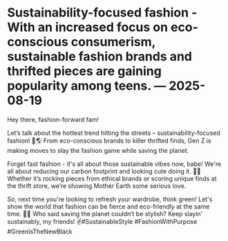 # Sustainability-focused fashion - With an increased focus on eco-conscious consumerism, sustainable fashion brands and thrifted pieces are gaining popularity among teens. — 2025-08-19

Hey there, fashion-forward fam!

Let’s talk about the hottest trend hitting the streets – sustainability-focused fashion! 🌿🌎 From eco-conscious brands to killer thrifted finds, Gen Z is making moves to slay the fashion game while saving the planet.

Forget fast fashion - it's all about those sustainable vibes now, babe! We're all about reducing our carbon footprint and looking cute doing it. 💁‍♀️ Whether it’s rocking pieces from ethical brands or scoring unique finds at the thrift store, we’re showing Mother Earth some serious love.

So, next time you're looking to refresh your wardrobe, think green! Let's show the world that fashion can be fierce and eco-friendly at the same time. 💚👗 Who said saving the planet couldn’t be stylish? Keep slayin’ sustainably, my friends! ✌️#SustainableStyle #FashionWithPurpose #GreenIsTheNewBlack